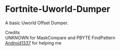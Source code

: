 # Fortnite-Uworld-Dumper
A basic Uworld Offset Dumper.

Credits<br>
UNKNOWN for MaskCompare and PBYTE FindPattern<br>
[Android1337](https://github.com/Android1337) for helping me 
